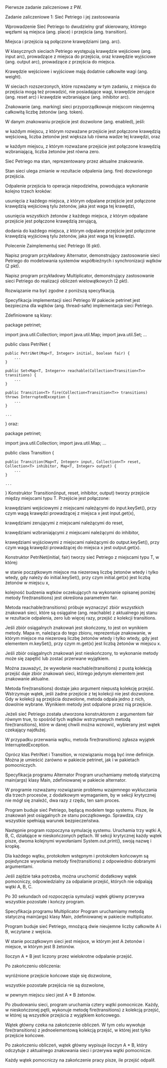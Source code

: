 Pierwsze zadanie zaliczeniowe z PW.

Zadanie zaliczeniowe 1: Sieć Petriego i jej zastosowania

Wprowadzenie
Sieć Petriego to dwudzielny graf skierowany, którego węzłami są miejsca (ang. place) i przejścia (ang. transition).

Miejsca i przejścia są połączone krawędziami (ang. arc).

W klasycznych sieciach Petriego występują krawędzie wejściowe (ang. input arc), prowadzące z miejsca do przejścia, oraz krawędzie wyjściowe (ang. output arc), prowadzące z przejścia do miejsca.

Krawędzie wejściowe i wyjściowe mają dodatnie całkowite wagi (ang. weight).

W sieciach rozszerzonych, które rozważamy w tym zadaniu, z miejsca do przejścia mogą też prowadzić, nie posiadające wagi, krawędzie zerujące (ang. reset arc) i krawędzie wzbraniające (ang. inhibitor arc).

Znakowanie (ang. marking) sieci przyporządkowuje miejscom nieujemną całkowitą liczbę żetonów (ang. token).

W danym znakowaniu przejście jest dozwolone (ang. enabled), jeśli:

w każdym miejscu, z którym rozważane przejście jest połączone krawędzią wejściową, liczba żetonów jest większa lub równa wadze tej krawędzi, oraz

w każdym miejscu, z którym rozważane przejście jest połączone krawędzią wzbraniającą, liczba żetonów jest równa zero.

Sieć Petriego ma stan, reprezentowany przez aktualne znakowanie.

Stan sieci ulega zmianie w rezultacie odpalenia (ang. fire) dozwolonego przejścia.

Odpalenie przejścia to operacja niepodzielna, powodująca wykonanie kolejno trzech kroków:

usunięcia z każdego miejsca, z którym odpalane przejście jest połączone krawędzią wejściową tylu żetonów, jaka jest waga tej krawędzi,

usunięcia wszystkich żetonów z każdego miejsca, z którym odpalane przejście jest połączone krawędzią zerującą,

dodania do każdego miejsca, z którym odpalane przejście jest połączone krawędzią wyjściową tylu żetonów, jaka jest waga tej krawędzi.

Polecenie
Zaimplementuj sieć Petriego (6 pkt).

Napisz program przykładowy Alternator, demonstrujący zastosowanie sieci Petriego do modelowania systemów współbieżnych i synchronizacji wątków (2 pkt).

Napisz program przykładowy Multiplicator, demonstrujący zastosowanie sieci Petriego do realizacji obliczeń wielowątkowych (2 pkt).

Rozwiązanie ma być zgodne z poniższą specyfikacją.

Specyfikacja implementacji sieci Petriego
W pakiecie petrinet jest bezpieczna dla wątków (ang. thread-safe) implementacja sieci Petriego.

Zdefiniowane są klasy:

package petrinet;

import java.util.Collection;
import java.util.Map;
import java.util.Set;
...

public class PetriNet<T> {

    public PetriNet(Map<T, Integer> initial, boolean fair) {
        ...
    }

    public Set<Map<T, Integer>> reachable(Collection<Transition<T>> transitions) {
        ...
    }

    public Transition<T> fire(Collection<Transition<T>> transitions) throws InterruptedException {
        ...
    }

    ...

}
oraz:

package petrinet;

import java.util.Collection;
import java.util.Map;
...

public class Transition<T> {

    public Transition(Map<T, Integer> input, Collection<T> reset, Collection<T> inhibitor, Map<T, Integer> output) {
        ...
    }

    ...

}
Konstruktor Transition<T>(input, reset, inhibitor, output) tworzy przejście między miejscami typu T. Przejście jest połączone:

krawędziami wejściowymi z miejscami należącymi do input.keySet(), przy czym wagą krawędzi prowadzącej z miejsca x jest input.get(x),

krawędziami zerującymi z miejscami należącymi do reset,

krawędziami wzbraniającymi z miejscami należącymi do inhibitor,

krawędziami wyjściowymi z miejscami należącymi do output.keySet(), przy czym wagą krawędzi prowadzącej do miejsca x jest output.get(x).

Konstruktor PetriNet<T>(initial, fair) tworzy sieć Petriego z miejscami typu T, w której:

w stanie początkowym miejsce ma niezerową liczbę żetonów wtedy i tylko wtedy, gdy należy do initial.keySet(), przy czym initial.get(x) jest liczbą żetonów w miejscu x,

kolejność budzenia wątków oczekujących na wykonanie opisanej poniżej metody fire(transitions) jest określona parametrem fair.

Metoda reachable(transitions) próbuje wyznaczyć zbiór wszystkich znakowań sieci, które są osiągalne (ang. reachable) z aktualnego jej stanu w rezultacie odpalenia, zero lub więcej razy, przejść z kolekcji transitions.

Jeśli zbiór osiągalnych znakowań jest skończony, to jest on wynikiem metody. Mapa m, należąca do tego zbioru, reprezentuje znakowanie, w którym miejsce ma niezerową liczbę żetonów wtedy i tylko wtedy, gdy jest elementem m.keySet(), przy czym m.get(x) jest liczbą żetonów w miejscu x.

Jeśli zbiór osiągalnych znakowań jest nieskończony, to wykonanie metody może się zapętlić lub zostać przerwane wyjątkiem.

Można zauważyć, że wywołanie reachable(transitions) z pustą kolekcją przejść daje zbiór znakowań sieci, którego jedynym elementem jest znakowanie aktualne.

Metoda fire(transitions) dostaje jako argument niepustą kolekcję przejść. Wstrzymuje wątek, jeśli żadne przejście z tej kolekcji nie jest dozwolone. Gdy w kolekcji są przejścia dozwolone, metoda odpala jedno z nich, dowolnie wybrane. Wynikiem metody jest odpalone przez nią przejście.

Jeżeli sieć Petriego została utworzona konstruktorem z argumentem fair równym true, to spośród tych wątków wstrzymanych metodą fire(transitions), które w danej chwili można wznowić, wybierany jest wątek czekający najdłużej.

W przypadku przerwania wątku, metoda fire(transitions) zgłasza wyjątek InterruptedException.

Oprócz klas PetriNet<T> i Transition<T>, w rozwiązaniu mogą być inne definicje. Można je umieścić zarówno w pakiecie petrinet, jak i w pakietach pomocniczych.

Specyfikacja programu Alternator
Program uruchamiamy metodą statyczną main(args) klasy Main, zdefiniowanej w pakiecie alternator.

W programie rozważamy rozwiązanie problemu wzajemnego wykluczania dla trzech procesów, z dodatkowym wymaganiem, by w sekcji krytycznej nie mógł się znaleźć, dwa razy z rzędu, ten sam proces.

Program buduje sieć Petriego, będącą modelem tego systemu. Pisze, ile znakowań jest osiągalnych ze stanu początkowego. Sprawdza, czy wszystkie spełniają warunek bezpieczeństwa.

Następnie program rozpoczyna symulację systemu. Uruchamia trzy wątki A, B, C, działające w nieskończonych pętlach. W sekcji krytycznej każdy wątek pisze, dwoma kolejnymi wywołaniami System.out.print(), swoją nazwę i kropkę.

Dla każdego wątku, protokołem wstępnym i protokołem końcowym są pojedyncze wywołania metody fire(transitions) z odpowiednio dobranymi argumentami.

Jeśli zajdzie taka potrzeba, można uruchomić dodatkowy wątek pomocniczy, odpowiedzialny za odpalanie przejść, których nie odpalają wątki A, B, C.

Po 30 sekundach od rozpoczęcia symulacji wątek główny przerywa wszystkie pozostałe i kończy program.

Specyfikacja programu Multiplicator
Program uruchamiamy metodą statyczną main(args) klasy Main, zdefiniowanej w pakiecie multiplicator.

Program buduje sieć Petriego, mnożącą dwie nieujemne liczby całkowite A i B, wczytane z wejścia.

W stanie początkowym sieci jest miejsce, w którym jest A żetonów i miejsce, w którym jest B żetonów.

Iloczyn A * B jest liczony przez wielokrotne odpalanie przejść.

Po zakończeniu obliczenia:

wyróżnione przejście końcowe staje się dozwolone,

wszystkie pozostałe przejścia nie są dozwolone,

w pewnym miejscu sieci jest A * B żetonów.

Po zbudowaniu sieci, program uruchamia cztery wątki pomocnicze. Każdy, w nieskończonej pętli, wykonuje metodę fire(transitions) z kolekcją przejść, w której są wszystkie przejścia z wyjątkiem końcowego.

Wątek główny czeka na zakończenie obliczeń. W tym celu wywołuje fire(transitions) z jednoelementową kolekcją przejść, w której jest tylko przejście końcowe.

Po zakończeniu obliczeń, wątek główny wypisuje iloczyn A * B, który odczytuje z aktualnego znakowania sieci i przerywa wątki pomocnicze.

Każdy wątek pomocniczy na zakończenie pracy pisze, ile przejść odpalił.
